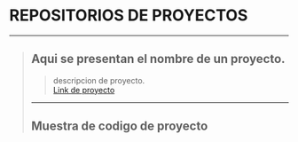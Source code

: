 # REPOSITORIOS DE PROYECTOS 
***
> ## Aqui se presentan el nombre de un proyecto.  
>>descripcion de proyecto.  
>>[Link de proyecto](www.google.com)
>***
> ## Muestra de codigo de proyecto
>>  <html>
>>           <head>
>>             <title>Test</title>
>>           </head>
>>  
